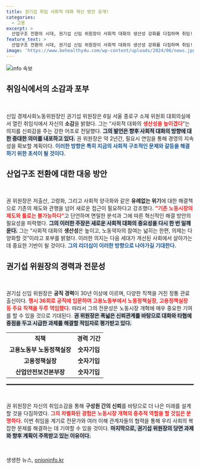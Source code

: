 ```yaml
---
title: 권기섭 취임 사회적 대화 혁신 방안 공개!
categories:
  - 고용
excerpt: >
  산업구조 전환의 시대, 권기섭 신임 위원장이 사회적 대화의 생산성 강화를 다짐하며 취임! 저출산, 고령화, 양극화 속에서 과감한 변화를 추구하는 그의 비전에 주목하라!
feature_text: >
  산업구조 전환의 시대, 권기섭 신임 위원장이 사회적 대화의 생산성 강화를 다짐하며 취임! 저출산, 고령화, 양극화 속에서 과감한 변화를 추구하는 그의 비전에 주목하라!
image: 'https://www.behealthy4u.com/wp-content/uploads/2024/06/news.jpg'
---
```


<p><img src="https://www.behealthy4u.com/wp-content/uploads/2024/06/news.jpg" alt="info 속보" /></p>

<h2 data-ke-size="size26">취임식에서의 소감과 포부</h2>

<p data-ke-size="size16">&nbsp;</p>

<p>신임 경제사회노동위원장인 권기섭 위원장은 6일 서울 종로구 소재 위원회 대회의실에서 열린 취임식에서 자신의 <b>소감</b>을 밝혔다. 그는 “사회적 대화의 <b><span style="color: #ee2323;">생산성을 높이겠다</span></b>”는 의지를 신뢰감을 주는 강한 어조로 전달했다. <b><span style="background-color: #21538527;">그의 발언은 향후 사회적 대화의 방향에 대한 중대한 의미를 내포하고 있다.</span></b> 권 위원장은 약 2년간, 필요시 연임을 통해 경영의 지속성을 확보할 계획이다. <b><span style="color: #1a5490;">이러한 방향은 특히 지금의 사회적 구조적인 문제와 갈등을 해결하기 위한 초석이 될 것이다.</span></b> </p>

<h2 data-ke-size="size26">산업구조 전환에 대한 대응 방안</h2>

<p data-ke-size="size16">&nbsp;</p>

<p>권 위원장은 저출산, 고령화, 그리고 사회적 양극화와 같은 <b>유례없는 위기</b>에 대한 해결책으로 기존의 제도와 관행을 넘어 새로운 접근이 필요하다고 강조했다. <b><span style="color: #ee2323;">“기존 노동시장의 제도와 틀로는 불가능하다”</span></b>고 단언하며 면밀한 분석과 그에 따른 혁신적인 해결 방안의 필요성을 피력했다. <b><span style="background-color: #21538527;">그의 이러한 주장은 새로운 사회적 대화의 중요성을 다시 한 번 일깨운다.</span></b> 그는 “사회적 대화의 <b>생산성</b>은 높이고, 노동약자의 참여는 넓히는 한편, 의제는 다양화할 것”이라고 포부를 밝혔다. 이러한 의지는 다음 세대가 개선된 사회에서 살아가는데 중요한 기반이 될 것이다. <b><span style="color: #1a5490;">그의 리더십이 이러한 방향으로 나아가길 기대한다.</span></b> </p>

<h2 data-ke-size="size26">권기섭 위원장의 경력과 전문성</h2>

<p data-ke-size="size16">&nbsp;</p>

<p>권기섭 신임 위원장은 <b>공직 경력</b>이 30년 이상에 이르며, 다양한 직책을 거친 정통 관료 출신이다. <b><span style="color: #ee2323;">행시 36회로 공직에 입문하여 고용노동부에서 노동정책실장, 고용정책실장 등 주요 직책을 두루 역임했다.</span></b> 따라서 그의 전문성은 노동시장 개혁에 매우 중요한 기여를 할 수 있을 것으로 기대된다. <b><span style="background-color: #21538527;">권 위원장은 폭넓은 신뢰관계를 바탕으로 대화와 타협에 중점을 두고 시급한 과제를 해결할 적임자로 평가받고 있다.</span></b> </p>

<table style="width: 100%; border-collapse: collapse;">
    <tr>
        <td style="text-align: center; height: 17px;"><b>직책</b></td>
        <td style="text-align: center; height: 17px;"><b>경력 기간</b></td>
    </tr>
    <tr>
        <td style="text-align: center; height: 17px;"><b>고용노동부 노동정책실장</b></td>
        <td style="text-align: center; height: 17px;"><b>숫자기입</b></td>
    </tr>
    <tr>
        <td style="text-align: center; height: 17px;"><b>고용정책실장</b></td>
        <td style="text-align: center; height: 17px;"><b>숫자기입</b></td>
    </tr>
    <tr>
        <td style="text-align: center; height: 17px;"><b>산업안전보건본부장</b></td>
        <td style="text-align: center; height: 17px;"><b>숫자기입</b></td>
    </tr>
</table>

<hr style="border: 1px solid #333;"/>

<p data-ke-size="size16">&nbsp;</p>

<p>권 위원장은 자신의 취임소감을 통해 <b>구성원 간의 신뢰</b>를 바탕으로 더 나은 미래를 설계할 것을 다짐하였다. <b><span style="color: #ee2323;">그의 차별화된 경험은 노동시장 개혁의 중추적 역할을 할 것임은 분명하다.</span></b> 이번 취임을 계기로 전문가와 여러 이해 관계자들의 협력을 통해 우리 사회의 복잡한 문제를 해결하는 데 기여할 수 있을 것이다. <b><span style="background-color: #21538527;">마지막으로, 권기섭 위원장의 당면 과제와 향후 계획이 주목받고 있는 이유이다.</span></b> </p>

<p data-ke-size="size16">&nbsp;</p>
생생한 뉴스, <a href="https://onioninfo.kr" rel="dofollow">onioninfo.kr</a>


